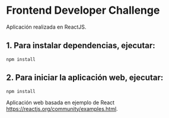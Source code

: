 # Frontend Developer Challenge

Aplicación realizada en ReactJS.

## 1. Para instalar dependencias, ejecutar:

```
npm install
```
## 2. Para iniciar la aplicación web, ejecutar:

```
npm install
```
Aplicación web basada en ejemplo de React https://reactjs.org/community/examples.html.
